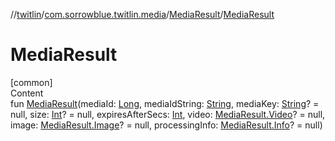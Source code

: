 //[twitlin](../../index.md)/[com.sorrowblue.twitlin.media](../index.md)/[MediaResult](index.md)/[MediaResult](-media-result.md)



# MediaResult  
[common]  
Content  
fun [MediaResult](-media-result.md)(mediaId: [Long](https://kotlinlang.org/api/latest/jvm/stdlib/kotlin/-long/index.html), mediaIdString: [String](https://kotlinlang.org/api/latest/jvm/stdlib/kotlin/-string/index.html), mediaKey: [String](https://kotlinlang.org/api/latest/jvm/stdlib/kotlin/-string/index.html)? = null, size: [Int](https://kotlinlang.org/api/latest/jvm/stdlib/kotlin/-int/index.html)? = null, expiresAfterSecs: [Int](https://kotlinlang.org/api/latest/jvm/stdlib/kotlin/-int/index.html), video: [MediaResult.Video](-video/index.md)? = null, image: [MediaResult.Image](-image/index.md)? = null, processingInfo: [MediaResult.Info](-info/index.md)? = null)  




